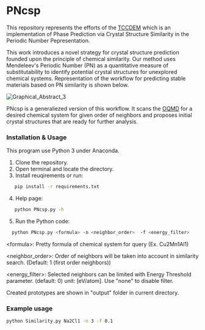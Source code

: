 # PNcsp

This repository represents the efforts of the [TCCDEM](https://github.com/tccdem/) which is an implementation of Phase Prediction via Crystal Structure Similarity in the Periodic Number Pepresentation. 

This work introduces a novel strategy for crystal structure prediction founded upon the principle of chemical similarity.  Our method uses Mendeleev's Periodic Number (PN) as a quantitative measure of substitutability to identify potential crystal structures for unexplored chemical systems. Representation of the workflow for predicting stable materials based on PN similarity is shown below. 

![Graphical_Abstract_3](https://github.com/user-attachments/assets/cf590168-ab66-4dc7-8954-de794dfbf780)

PNcsp is a generaliezed version of this workflow. It scans the [OQMD](https://www.oqmd.org/) for a desired chemical system for given order of neighbors and proposes initial crystal structures that are ready for further analysis.

### Installation & Usage
This program use Python 3 under Anaconda. 

1) Clone the repository.
2) Open terminal and locate the directory.
3) Install reuqirements or run:
```bash
   pip install -r requirements.txt
```
4) Help page:
```bash
   python PNcsp.py -h
```
5) Run the Python code:
```bash
  python PNcsp.py <formula> -n <neighbor_order>  -f <energy_filter>
```
\<formula\>: Pretty formula of chemical system for query (Ex. Cu2Mn1Al1)

\<neighbor_order\>: Order of neighbors will be taken into account in similarity search. (Default: 1 (first order neighbors))

\<energy_filter\>: Selected neighbors can be limited with Energy Threshold parameter. (default: 0) unit: [eV/atom]. Use "none" to disable filter.

Created prototypes are shown in "output" folder in current directory.

### Example usage
```bash
python Similarity.py Na2Cl1 -n 3 -f 0.1
```
